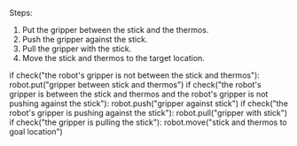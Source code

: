 

Steps:
1. Put the gripper between the stick and the thermos.
2. Push the gripper against the stick.
3. Pull the gripper with the stick.
4. Move the stick and thermos to the target location.

if check("the robot's gripper is not between the stick and thermos"):
    robot.put("gripper between stick and thermos") 
if check("the robot's gripper is between the stick and thermos and the robot's gripper is not pushing against the stick"):
    robot.push("gripper against stick")
if check("the robot's gripper is pushing against the stick"):
    robot.pull("gripper with stick")
if check("the gripper is pulling the stick"):
    robot.move("stick and thermos to goal location")